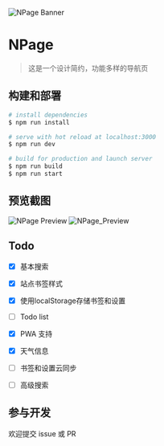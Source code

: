 ![NPage Banner](https://picbed-1253315888.file.myqcloud.com/images/NPage-Banner.png)

# NPage

> 这是一个设计简约，功能多样的导航页

## 构建和部署

``` bash
# install dependencies
$ npm run install

# serve with hot reload at localhost:3000
$ npm run dev

# build for production and launch server
$ npm run build
$ npm run start
```

## 预览截图

![NPage Preview](https://picbed-1253315888.file.myqcloud.com/images/NPage-Preview.png)
![NPage_Preview](https://picbed-1253315888.file.myqcloud.com/images/NPage-Preview-1.png)

## Todo

* [x] 基本搜索

* [x] 站点书签样式

* [x] 使用localStorage存储书签和设置

* [ ] Todo list

* [X] PWA 支持

* [X] 天气信息

* [ ] 书签和设置云同步

* [ ] 高级搜索

## 参与开发
欢迎提交 issue 或 PR
